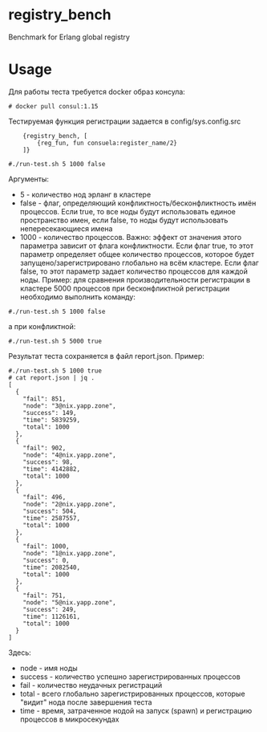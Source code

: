 # registry_bench
Benchmark for Erlang global registry

# Usage

Для работы теста требуется docker образ консула:
````
# docker pull consul:1.15
````

Тестируемая функция регистрации задается в config/sys.config.src
````
    {registry_bench, [
        {reg_fun, fun consuela:register_name/2}
    ]}
````

````
#./run-test.sh 5 1000 false
````

Аргументы:
- 5 - количество нод эрланг в кластере
- false - флаг, определяющий конфликтность/бесконфликтность имён процессов. Если true, то все ноды будут использовать 
единое пространство имен, если false, то ноды будут использовать непересекающиеся имена
- 1000 - количество процессов. Важно: эффект от значения этого параметра зависит от флага конфликтности. Если флаг true,
то этот параметр определяет общее количество процессов, которое будет запущено/зарегистрировано глобально на всём кластере.
Если флаг false, то этот параметр задает количество процессов для каждой ноды. Пример: для сравнения производительности 
регистрации в кластере 5000 процессов при бесконфликтной регистрации необходимо выполнить команду:
````
#./run-test.sh 5 1000 false
````
а при конфликтной:
````
#./run-test.sh 5 5000 true
````

Результат теста сохраняется в файл report.json. Пример:
````
#./run-test.sh 5 1000 true
# cat report.json | jq .
[
  {
    "fail": 851,
    "node": "3@nix.yapp.zone",
    "success": 149,
    "time": 5839259,
    "total": 1000
  },
  {
    "fail": 902,
    "node": "4@nix.yapp.zone",
    "success": 98,
    "time": 4142882,
    "total": 1000
  },
  {
    "fail": 496,
    "node": "2@nix.yapp.zone",
    "success": 504,
    "time": 2587557,
    "total": 1000
  },
  {
    "fail": 1000,
    "node": "1@nix.yapp.zone",
    "success": 0,
    "time": 2082540,
    "total": 1000
  },
  {
    "fail": 751,
    "node": "5@nix.yapp.zone",
    "success": 249,
    "time": 1126161,
    "total": 1000
  }
]
````

Здесь:
- node - имя ноды
- success - количество успешно зарегистрированных процессов
- fail - количество неудачных регистраций
- total - всего глобально зарегистрированных процессов, которые "видит" нода после завершения теста
- time - время, затраченное нодой на запуск (spawn) и регистрацию процессов в микросекундах
